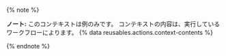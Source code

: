 {% note %}

**ノート:** このコンテキストは例のみです。 コンテキストの内容は、実行しているワークフローによります。 {% data reusables.actions.context-contents %}

{% endnote %}
